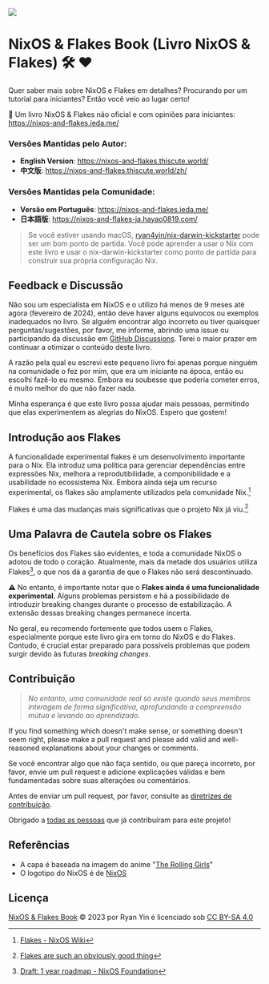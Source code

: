 ![](./docs/public/nixos-and-flakes-book.webp)

# NixOS & Flakes Book (Livro NixOS & Flakes) :hammer_and_wrench: :heart:

Quer saber mais sobre NixOS e Flakes em detalhes? Procurando por um tutorial para
iniciantes? Então você veio ao lugar certo!

:book: Um livro NixOS & Flakes não oficial e com opiniões para iniciantes: https://nixos-and-flakes.ieda.me/

### Versões Mantidas pelo Autor: 

* **English Version**: https://nixos-and-flakes.thiscute.world/
* **中文版**: https://nixos-and-flakes.thiscute.world/zh/

### Versões Mantidas pela Comunidade:

* **Versão em Português**: https://nixos-and-flakes.ieda.me/
* **日本語版**: https://nixos-and-flakes-ja.hayao0819.com/

> Se você estiver usando macOS,
> [ryan4yin/nix-darwin-kickstarter](https://github.com/ryan4yin/nix-darwin-kickstarter)
> pode ser um bom ponto de partida. Você pode aprender a usar o Nix com este livro e
> usar o nix-darwin-kickstarter como ponto de partida para construir sua própria configuração Nix.

## Feedback e Discussão

Não sou um especialista em NixOS e o utilizo há menos de 9 meses até agora (fevereiro de 2024), então deve haver alguns equívocos ou exemplos inadequados no livro. Se alguém encontrar algo incorreto ou tiver quaisquer perguntas/sugestões, por favor, me informe, abrindo uma issue ou participando da discussão em
[GitHub Discussions](https://github.com/ryan4yin/nixos-and-flakes-book/discussions). Terei o maior prazer em continuar a otimizar o conteúdo deste livro.

A razão pela qual eu escrevi este pequeno livro foi apenas porque ninguém na comunidade o fez por mim, que era um iniciante na época, então eu escolhi fazê-lo eu mesmo. Embora eu soubesse que poderia cometer erros, é muito melhor do que não fazer nada.

Minha esperança é que este livro possa ajudar mais pessoas, permitindo que elas experimentem as alegrias do NixOS. Espero que gostem!

## Introdução aos Flakes

A funcionalidade experimental flakes é um desenvolvimento importante para o Nix. Ela introduz uma política para gerenciar dependências entre expressões Nix, melhora a reprodutibilidade, a componibilidade e a usabilidade no ecossistema Nix. Embora ainda seja um recurso experimental, os flakes são amplamente utilizados pela comunidade Nix.[^1]

Flakes é uma das mudanças mais significativas que o projeto Nix já viu.[^2]

## Uma Palavra de Cautela sobre os Flakes

Os benefícios dos Flakes são evidentes, e toda a comunidade NixOS o adotou de todo o coração. Atualmente, mais da metade dos usuários utiliza Flakes[^3], o que nos dá a garantia de que o Flakes não será descontinuado.

:warning: No entanto, é importante notar que o **Flakes ainda é uma funcionalidade experimental**. Alguns problemas persistem e há a possibilidade de introduzir breaking changes durante o processo de estabilização. A extensão dessas breaking changes permanece incerta.

No geral, eu recomendo fortemente que todos usem o Flakes, especialmente porque este livro gira em torno do NixOS e do Flakes. Contudo, é crucial estar preparado para possíveis problemas que podem surgir devido às futuras *breaking changes*.

## Contribuição

> _No entanto, uma comunidade real só existe quando seus membros interagem de forma
> significativa, aprofundando a compreensão mútua e levando ao aprendizado._

If you find something which doesn't make sense, or something doesn't seem right, please
make a pull request and please add valid and well-reasoned explanations about your changes
or comments.

Se você encontrar algo que não faça sentido, ou que pareça incorreto, por favor, envie um pull request e adicione explicações válidas e bem fundamentadas sobre suas alterações ou comentários.

Antes de enviar um pull request, por favor, consulte as
[diretrizes de contribuição](/.github/CONTRIBUTING.md).

Obrigado a
[todas as pessoas](https://github.com/ryan4yin/nixos-and-flakes-book/graphs/contributors)
que já contribuíram para este projeto!

## Referências

- A capa é baseada na imagem do anime
  "[The Rolling Girls](https://en.wikipedia.org/wiki/The_Rolling_Girls)"
- O logotipo do NixOS é de [NixOS](https://nixos.org/)

## Licença

[NixOS & Flakes Book](https://github.com/ryan4yin/nixos-and-flakes-book) © 2023 por Ryan
Yin é licenciado sob [CC BY-SA 4.0](./LICENSE.md)

[^1]: [Flakes - NixOS Wiki](https://wiki.nixos.org/wiki/Flakes)

[^2]:
    [Flakes are such an obviously good thing](https://grahamc.com/blog/flakes-are-an-obviously-good-thing/)

[^3]:
    [Draft: 1 year roadmap - NixOS Foundation](https://web.archive.org/web/20250317120825/https://nixos-foundation.notion.site/1-year-roadmap-0dc5c2ec265a477ea65c549cd5e568a9)
